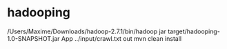 # hadooping

/Users/Maxime/Downloads/hadoop-2.7.1/bin/hadoop jar target/hadooping-1.0-SNAPSHOT.jar App ../input/crawl.txt out
mvn clean install

